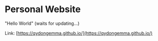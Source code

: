 # Personal Website

"Hello World" (waits for updating...)

Link: [https://qydongemma.github.io/](https://qydongemma.github.io/)
